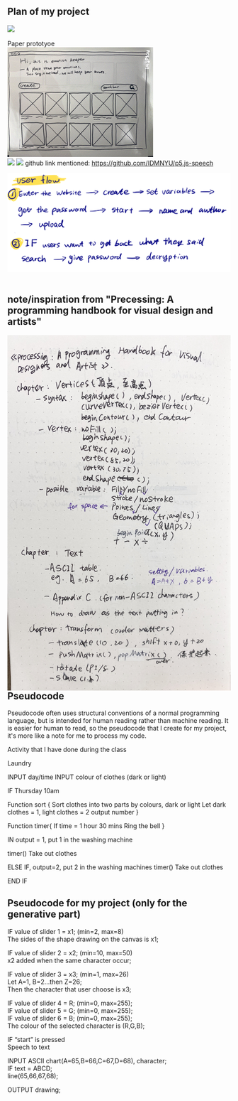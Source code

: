 ## Plan of my project
![](https://github.com/ShuchenWuu/Slave-to-algorithm/blob/master/week%206/Web%201920%20%E2%80%93%2013.png)

Paper prototyoe <br />
![](https://github.com/ShuchenWuu/Slave-to-algorithm/blob/master/week%206/ezgif.com-rotate.gif)
<br />
![](https://github.com/ShuchenWuu/Slave-to-algorithm/blob/master/week%206/Web%201920%20%E2%80%93%2011.png)
![](https://github.com/ShuchenWuu/Slave-to-algorithm/blob/master/week%206/Web%201920%20%E2%80%93%2014.png)
github link mentioned: https://github.com/IDMNYU/p5.js-speech

![](https://github.com/ShuchenWuu/Slave-to-algorithm/blob/master/week%207/IMG_0376%202.jpg)
<br />
<br />
## note/inspiration from "Precessing: A programming handbook for visual design and artists"
<img align="left" width="600" height="800" src="https://github.com/ShuchenWuu/Slave-to-algorithm/blob/master/week%206/IMG_0989.jpg">
<br />
<br />
<br />
<br />
<br />
<br />
<br />
<br />
<br />
<br />
<br />
<br />
<br />
<br />
<br />
<br />
<br />
<br />
<br />
<br />
<br />
<br />
<br />
<br />
<br />
<br />
<br />
<br />
<br />
<br />
<br />
<br />
<br />
<br />

## Pseudocode
Pseudocode often uses structural conventions of a normal programming language, but is intended for human reading rather than machine reading. It is easier for human to read, so the pseudocode that I create for my project, it's more like a note for me to process my code.

Activity that I have done during the class

Laundry

INPUT day/time
INPUT colour of clothes (dark or light)

IF Thursday 10am
 
Function sort {
  Sort clothes into two parts by colours, dark or light 
  Let dark clothes = 1, light clothes = 2
  output number
}
  
Function timer{
  If time = 1 hour 30 mins
  Ring the bell
}

IN output = 1, put 1 in the washing machine

timer()
  Take out clothes

ELSE IF, output=2, put 2 in the washing machines
timer()
  Take out clothes

END IF
<br />

## Pseudocode for my project (only for the generative part)

IF value of slider 1 = x1; (min=2, max=8)<br />
The sides of the shape drawing on the canvas is x1;

IF value of slider 2 = x2; (min=10, max=50)<br />
x2 added when the same character occur;

IF value of slider 3 = x3; (min=1, max=26)
<br />
Let A=1, B=2…then Z=26;
<br />
Then the character that user choose is x3;

IF value of slider 4 = R; (min=0, max=255);<br />
IF value of slider 5 = G; (min=0, max=255);<br />
IF value of slider 6 = B; (min=0, max=255);<br />
The colour of the selected character is (R,G,B);<br />

IF “start” is pressed<br />
Speech to text<br />

INPUT ASCII chart(A=65,B=66,C=67,D=68), character;<br />
IF text = ABCD;<br />
line(65,66,67,68);<br />

OUTPUT drawing;<br />



